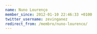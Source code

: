 ```yaml
---
name: Nuno Lourenço
member_since: 2012-01-10 22:46:33 +0100
twitter_username: zevinganez
redirect_from: /membro/nuno-lourenco/
---
```

